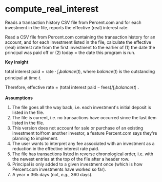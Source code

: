 # compute_real_interest

Reads a transaction history CSV file from Percent.com and for each investment in the file, reports the effective (real) interest rate.

Read a CSV file from Percent.com containing the transaction history for an
account, and for each investment listed in the file, calculate the effective
(real) interest rate from the first investment to the earlier of (1) the date
the principal was paid off or (2) today = the date this program is run.

**Key insight**

$\text{total interest paid} = \text{rate} \cdot \int_t balance(t)$, where
    $balance(t)$ is the outstanding principal at time $t$. 
    
Therefore, $\text{effective rate} = (\text{total interest paid} - \text{fees}) / \int_t balance(t)$ .

**Assumptions**

1. The file goes all the way back, i.e. each investment's initial deposit
        is listed in the file.
2. The file is current, i.e. no transactions have occurred since the last
        item listed in the file.
3. This version does not account for sale or purchase of an existing
        investment to/from another investor, a feature Percent.com says
        they're planning to implement.
4. The user wants to interpret any fee associated with an investment as
        a reduction in the effective interest rate paid.
5. The file has transactions listed in reverse chronological order, i.e.
        with the newest entries at the top of the file after a header row.
6. Principal is only added to a given investment once (which is how
        Percent.com investments have worked so far).
7. A year = 365 days (not, *e.g.*, 360 days).
